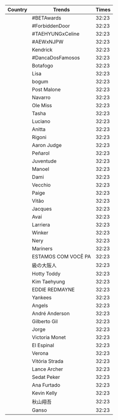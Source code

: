 | Country  |  Trends | Times | 
|---|---|---|
|| #BETAwards | 32:23|
|| #ForbiddenDoor | 32:23|
|| #TAEHYUNGxCeline | 32:23|
|| #AEWxNJPW | 32:23|
|| Kendrick | 32:23|
|| #DancaDosFamosos | 32:23|
|| Botafogo | 32:23|
|| Lisa | 32:23|
|| bogum | 32:23|
|| Post Malone | 32:23|
|| Navarro | 32:23|
|| Ole Miss | 32:23|
|| Tasha | 32:23|
|| Luciano | 32:23|
|| Anitta | 32:23|
|| Rigoni | 32:23|
|| Aaron Judge | 32:23|
|| Peñarol | 32:23|
|| Juventude | 32:23|
|| Manoel | 32:23|
|| Dami | 32:23|
|| Vecchio | 32:23|
|| Paige | 32:23|
|| Vitão | 32:23|
|| Jacques | 32:23|
|| Avaí | 32:23|
|| Larriera | 32:23|
|| Winker | 32:23|
|| Nery | 32:23|
|| Mariners | 32:23|
|| ESTAMOS COM VOCÊ PA | 32:23|
|| 級の大阪人 | 32:23|
|| Hotty Toddy | 32:23|
|| Kim Taehyung | 32:23|
|| EDDIE REDMAYNE | 32:23|
|| Yankees | 32:23|
|| Angels | 32:23|
|| André Anderson | 32:23|
|| Gilberto Gil | 32:23|
|| Jorge | 32:23|
|| Victoria Monet | 32:23|
|| El Espinal | 32:23|
|| Verona | 32:23|
|| Vitória Strada | 32:23|
|| Lance Archer | 32:23|
|| Sedat Peker | 32:23|
|| Ana Furtado | 32:23|
|| Kevin Kelly | 32:23|
|| 秋山翔吾 | 32:23|
|| Ganso | 32:23|
